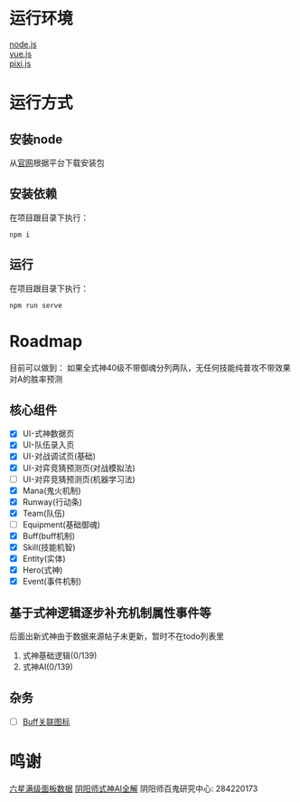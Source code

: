 # 运行环境

[node.js](https://nodejs.org)  
[vue.js](https://vuejs.org)  
[pixi.js](https://www.pixijs.com/)  

# 运行方式

## 安装node

从[官网](https://nodejs.org)根据平台下载安装包
## 安装依赖
在项目跟目录下执行：
```shell
npm i
```
## 运行
在项目跟目录下执行：
```shell
npm run serve
```

# Roadmap
目前可以做到：    如果全式神40级不带御魂分列两队，无任何技能纯普攻不带效果对A的胜率预测

## 核心组件
- [x] UI-式神数据页
- [x] UI-队伍录入页
- [x] UI-对战调试页(基础)
- [x] UI-对弈竞猜预测页(对战模拟法)
- [ ] UI-对弈竞猜预测页(机器学习法)
- [x] Mana(鬼火机制) 
- [x] Runway(行动条)  
- [x] Team(队伍) 
- [ ] Equipment(基础御魂) 
- [x] Buff(buff机制) 
- [x] Skill(技能机智) 
- [x] Entity(实体) 
- [x] Hero(式神) 
- [x] Event(事件机制) 

## 基于式神逻辑逐步补充机制属性事件等
后面出新式神由于数据来源帖子未更新，暂时不在todo列表里

1. 式神基础逻辑(0/139)   
2. 式神AI(0/139)

## 杂务

- [ ] [Buff关联图标](https://bbs.nga.cn/read.php?tid=14455689&rand=14)
    
# 鸣谢

[六星满级面板数据](https://nga.178.com/read.php?tid=14788831) 
[阴阳师式神AI全解](https://bbs.nga.cn/read.php?tid=16541728) 
阴阳师百鬼研究中心: 284220173 


